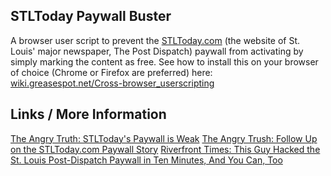 ## STLToday Paywall Buster

A browser user script to prevent the [STLToday.com](http://stltoday.com) (the website of St. Louis' major newspaper, The Post Dispatch) paywall from activating by simply marking the content as free. See how to install this on your browser of choice (Chrome or Firefox are preferred) here: [wiki.greasespot.net/Cross-browser_userscripting](http://wiki.greasespot.net/Cross-browser_userscripting)

## Links / More Information

[The Angry Truth: STLToday's Paywall is Weak](http://www.theangrytruth.com/2014/04/stltodays-paywall-is-weak/)
[The Angry Trush: Follow Up on the STLToday.com Paywall Story](http://www.theangrytruth.com/2014/04/follow-up-on-the-stltoday-com-paywall-story/)
[Riverfront Times: This Guy Hacked the St. Louis Post-Dispatch Paywall in Ten Minutes, And You Can, Too](http://blogs.riverfronttimes.com/dailyrft/2014/04/this_guy_hacked_the_st_louis_p.php)